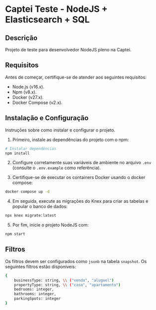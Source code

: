 # Captei Teste - NodeJS + Elasticsearch + SQL

## Descrição
Projeto de teste para desenvolvedor NodeJS pleno na Captei.

## Requisitos

Antes de começar, certifique-se de atender aos seguintes requisitos:

- Node.js (v16.x).
- Npm (v8.x).
- Docker (v27.x).
- Docker Compose (v2.x).

## Instalação e Configuração

Instruções sobre como instalar e configurar o projeto.

1. Primeiro, instale as dependências do projeto com o npm:

```bash
# Instalar dependências
npm install
```

2. Configure corretamente suas variáveis de ambiente no arquivo `.env` (consulte o `.env.example` como referência).

3. Certifique-se de executar os containers Docker usando o docker compose:

```bash
docker compose up -d
```

4. Em seguida, execute as migrações do Knex para criar as tabelas e popular o banco de dados:

```bash
npx knex migrate:latest
```

5. Por fim, inicie o projeto NodeJS com:

```bash
npm start
```

## Filtros

Os filtros devem ser configurados como `jsonb` na tabela `snapshot`. Os seguintes filtros estão disponíveis:

```bash
{
    businessType: string, \\ ("venda", "aluguel")
    propertyType: string, \\ ("casa", "apartamento")
    bedrooms: integer,
    bathrooms: integer,
    parkingSpots: integer
}
```